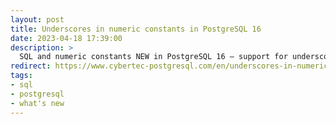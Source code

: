 ```yaml
---
layout: post
title: Underscores in numeric constants in PostgreSQL 16
date: 2023-04-18 17:39:00
description: >
  SQL and numeric constants NEW in PostgreSQL 16 – support for underscores in integer and numeric constants! I already wrote about support for different notations in the upcoming PostgreSQL 16. This new major version also implements the SQL:202x standard (draft), allowing you to use underscore separators for integers and numeric constants. Using underscore separators in […]
redirect: https://www.cybertec-postgresql.com/en/underscores-in-numeric-constants-in-postgresql-16/
tags: 
- sql
- postgresql
- what's new
---
```

